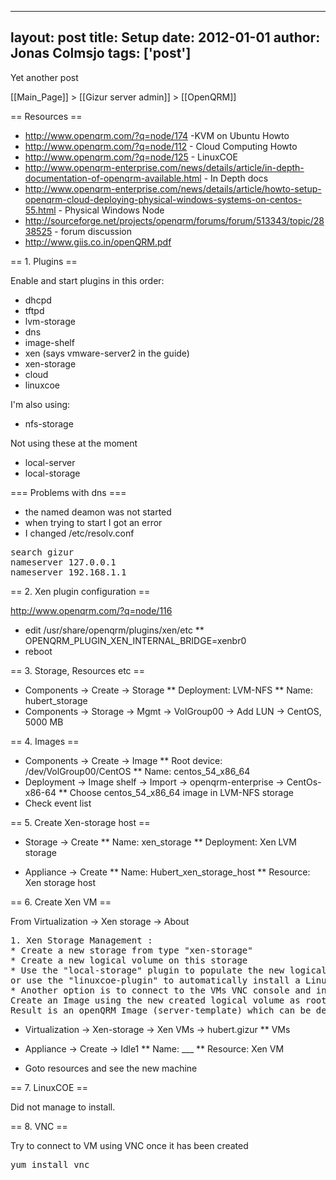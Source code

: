 
---
layout: post
title: Setup
date: 2012-01-01
author: Jonas Colmsjo
tags: ['post']
---

Yet another post





[[Main_Page]] > [[Gizur server admin]] > [[OpenQRM]]


== Resources ==
* http://www.openqrm.com/?q=node/174 -KVM on Ubuntu Howto
* http://www.openqrm.com/?q=node/112 - Cloud Computing Howto
* http://www.openqrm.com/?q=node/125 - LinuxCOE
* http://www.openqrm-enterprise.com/news/details/article/in-depth-documentation-of-openqrm-available.html - In Depth docs
* http://www.openqrm-enterprise.com/news/details/article/howto-setup-openqrm-cloud-deploying-physical-windows-systems-on-centos-55.html - Physical Windows Node
* http://sourceforge.net/projects/openqrm/forums/forum/513343/topic/2838525 - forum discussion
* http://www.giis.co.in/openQRM.pdf

== 1. Plugins ==

Enable and start plugins in this order:
* dhcpd
* tftpd
* lvm-storage
* dns
* image-shelf
* xen (says vmware-server2 in the guide)
* xen-storage
* cloud
* linuxcoe

I'm also using:
* nfs-storage

Not using these at the moment
* local-server
* local-storage


=== Problems with dns ===

* the named deamon was not started
* when trying to start I got an error
* I changed /etc/resolv.conf
<pre>
search gizur
nameserver 127.0.0.1
nameserver 192.168.1.1
</pre>

== 2. Xen plugin configuration ==

http://www.openqrm.com/?q=node/116

* edit /usr/share/openqrm/plugins/xen/etc
** OPENQRM_PLUGIN_XEN_INTERNAL_BRIDGE=xenbr0
* reboot


== 3. Storage, Resources etc ==
* Components -> Create -> Storage
** Deployment: LVM-NFS
** Name: hubert_storage
* Components -> Storage -> Mgmt -> VolGroup00 -> Add LUN -> CentOS, 5000 MB


== 4. Images ==
* Components -> Create -> Image
** Root device: /dev/VolGroup00/CentOS
** Name: centos_54_x86_64
* Deployment -> Image shelf -> Import -> openqrm-enterprise -> CentOs-x86-64
** Choose centos_54_x86_64 image in LVM-NFS storage
* Check event list


== 5. Create Xen-storage host ==



* Storage -> Create 
** Name: xen_storage
** Deployment: Xen LVM storage 

* Appliance -> Create 
** Name: Hubert_xen_storage_host
** Resource: Xen storage host

== 6. Create Xen VM ==

From Virtualization -> Xen storage -> About

<pre>
1. Xen Storage Management : 
* Create a new storage from type "xen-storage"
* Create a new logical volume on this storage
* Use the "local-storage" plugin to populate the new logical volume
or use the "linuxcoe-plugin" to automatically install a Linux distribution on it.
* Another option is to connect to the VMs VNC console and install an OS in the regular way.
Create an Image using the new created logical volume as root-device
Result is an openQRM Image (server-template) which can be deployed to a Xen-Storage VM (on the same system) via an Appliance
</pre>


* Virtualization -> Xen-storage -> Xen VMs -> hubert.gizur
** VMs

* Appliance -> Create -> Idle1
** Name: ___
** Resource: Xen VM

* Goto resources and see the new machine

== 7. LinuxCOE ==

Did not manage to install.


== 8. VNC ==

Try to connect to VM using VNC once it has been created

<pre>
yum install vnc


</pre>
